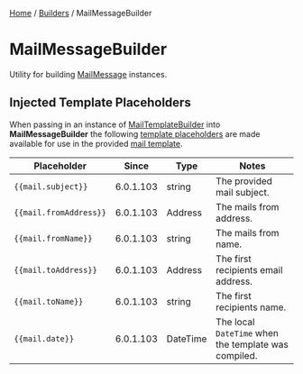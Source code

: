 [Home](/README.md) / [Builders](/docs/builders/README.md) / MailMessageBuilder

# MailMessageBuilder
Utility for building [MailMessage](https://docs.microsoft.com/en-us/dotnet/api/system.net.mail.mailmessage?view=net-6.0) instances.

## Injected Template Placeholders
When passing in an instance of [MailTemplateBuilder](/docs/builders/MailTemplateBuilder.md) into **MailMessageBuilder** the following [template placeholders](/docs/misc/MailTemplatePlaceholders.md) are made available for use in the provided [mail template](/docs/misc/MailTemplates.md).

| Placeholder | Since | Type | Notes |
| --- | --- | --- | --- |
| `{{mail.subject}}` | 6.0.1.103 | string | The provided mail subject. |
| `{{mail.fromAddress}}` | 6.0.1.103 | Address | The mails from address. |
| `{{mail.fromName}}` | 6.0.1.103 | string | The mails from name. |
| `{{mail.toAddress}}` | 6.0.1.103 | Address | The first recipients email address. |
| `{{mail.toName}}` | 6.0.1.103 | string | The first recipients name. |
| `{{mail.date}}` | 6.0.1.103 | DateTime | The local `DateTime` when the template was compiled. |
